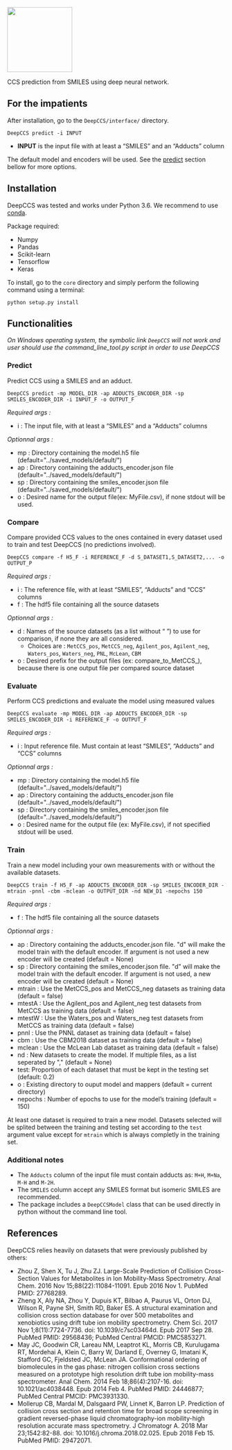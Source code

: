 <img src="http://gdurl.com/PrrA" width=150 height=150 />

CCS prediction from SMILES using deep neural network.

## For the impatients

After installation, go to the `DeepCCS/interface/` directory.

    DeepCCS predict -i INPUT

- **INPUT** is the input file with at least a “SMILES” and an “Adducts” column

The default model and encoders will be used. See the [predict](https://github.com/plpla/DeepCCS#predict) section bellow for more options.

## Installation

DeepCCS was tested and works under Python 3.6. We recommend to use [conda](https://conda.io/docs/user-guide/install/download.html).

Package required:
 * Numpy
 * Pandas
 * Scikit-learn
 * Tensorflow
 * Keras

To install, go to the `core` directory and simply perform the following command using a terminal:

    python setup.py install


## Functionalities
*On Windows operating system, the symbolic link `DeepCCS` will not work and user should use the command_line_tool.py script in order to use DeepCCS*
### Predict
Predict CCS using a SMILES and an adduct.

    DeepCCS predict -mp MODEL_DIR -ap ADDUCTS_ENCODER_DIR -sp SMILES_ENCODER_DIR -i INPUT_F -o OUTPUT_F

*Required args :*
- i : The input file, with at least a “SMILES” and a “Adducts” columns

*Optionnal args :*

- mp : Directory containing the model.h5 file (default="../saved_models/default/")
- ap : Directory containing the adducts_encoder.json file (default="../saved_models/default/")
- sp : Directory containing the smiles_encoder.json file (default="../saved_models/default/")
- o : Desired name for the output file(ex: MyFile.csv), if none stdout will be used.


### Compare
Compare provided CCS values to the ones contained in every dataset used to train and test DeepCCS (no predictions involved).

    DeepCCS compare -f H5_F -i REFERENCE_F -d S_DATASET1,S_DATASET2,... -o OUTPUT_P

*Required args :*
- i : The reference file, with at least “SMILES”, “Adducts” and “CCS” columns
- f : The hdf5 file containing all the source datasets

*Optionnal args :*
- d : Names of the source datasets (as a list without “ ”) to use for comparison, if none they are all considered.
    - Choices are : `MetCCS_pos`, `MetCCS_neg`, `Agilent_pos`, `Agilent_neg`, `Waters_pos`, `Waters_neg`, `PNL`, `McLean`, `CBM`
- o : Desired prefix for the output files (ex: compare_to_MetCCS_), because there is one output file per compared source dataset

### Evaluate
Perform CCS predictions and evaluate the model using measured values

    DeepCCS evaluate -mp MODEL_DIR -ap ADDUCTS_ENCODER_DIR -sp SMILES_ENCODER_DIR -i REFERENCE_F -o OUTPUT_F

*Required args :*
- i : Input reference file. Must contain at least “SMILES”, “Adducts” and “CCS” columns

*Optionnal args :*
- mp : Directory containing the model.h5 file (default="../saved_models/default/")
- ap : Directory containing the adducts_encoder.json file (default="../saved_models/default/")
- sp : Directory containing the smiles_encoder.json file (default="../saved_models/default/")
- o : Desired name for the output file (ex: MyFile.csv), if not specified stdout will be used.


### Train
Train a new model including your own measurements with or without the available datasets.

    DeepCCS train -f H5_F -ap ADDUCTS_ENCODER_DIR -sp SMILES_ENCODER_DIR -mtrain -pnnl -cbm -mclean -o OUTPUT_DIR -nd NEW_D1 -nepochs 150

*Required args :*
- f : The hdf5 file containing all the source datasets

*Optionnal args :*
- ap : Directory containing the adducts_encoder.json file. "d" will make the model train with the default
encoder. If  argument is not used a new encoder will be created (default = None)
- sp : Directory containing the smiles_encoder.json file. "d" will make the model train with the default
encoder. If argument is not used, a new encoder will be created (default = None)
- mtrain : Use the MetCCS_pos and MetCCS_neg datasets as training data (default = false)
- mtestA : Use the Agilent_pos and Agilent_neg test datasets from MetCCS as training data (default = false)
- mtestW : Use the Waters_pos and Waters_neg test datasets from MetCCS as training data (default = false)
- pnnl : Use the PNNL dataset as training data (default = false)
- cbm : Use the CBM2018 dataset as training data (default = false)
- mclean : Use the McLean Lab dataset as training data (default = false)
- nd : New datasets to create the model. If multiple files, as a list seperated by "," (default = None)
- test: Proportion of each dataset that must be kept in the testing set (default: 0.2)
- o : Existing directory to ouput model and mappers (default = current directory)
- nepochs : Number of epochs to use for the model’s training (default = 150)

At least one dataset is required to train a new model. Datasets selected will be splited between the training
and testing set according to the `test` argument value except for `mtrain` which is always
completly in the training set.

### Additional notes
 * The `Adducts` column of the input file must contain adducts as: `M+H`, `M+Na`, `M-H` and `M-2H`.
 * The `SMILES` column accept any SMILES format but isomeric SMILES are recommended.
 * The package includes a `DeepCCSModel` class that can be used directly in python without the command line tool.

## References
DeepCCS relies heavily on datasets that were previously published by others:

* Zhou Z, Shen X, Tu J, Zhu ZJ. Large-Scale Prediction of Collision Cross-Section Values for Metabolites in Ion
Mobility-Mass Spectrometry. Anal Chem. 2016 Nov 15;88(22):11084-11091. Epub 2016 Nov 1. PubMed PMID: 27768289.
* Zheng X, Aly NA, Zhou Y, Dupuis KT, Bilbao A, Paurus VL, Orton DJ, Wilson R, Payne SH, Smith RD, Baker ES. A structural
examination and collision cross section database for over 500 metabolites and xenobiotics using drift tube ion
mobility spectrometry. Chem Sci. 2017 Nov 1;8(11):7724-7736. doi: 10.1039/c7sc03464d. Epub 2017 Sep 28.
PubMed PMID: 29568436; PubMed Central PMCID: PMC5853271.
* May JC, Goodwin CR, Lareau NM, Leaptrot KL, Morris CB, Kurulugama RT, Mordehai A, Klein C, Barry W, Darland E, Overney G,
Imatani K, Stafford GC, Fjeldsted JC, McLean JA. Conformational ordering of biomolecules in the gas phase: nitrogen
collision cross sections measured on a prototype high resolution drift tube ion mobility-mass spectrometer.
Anal Chem. 2014 Feb 18;86(4):2107-16. doi: 10.1021/ac4038448. Epub 2014 Feb 4. PubMed PMID: 24446877; PubMed Central PMCID:
PMC3931330.
* Mollerup CB, Mardal M, Dalsgaard PW, Linnet K, Barron LP. Prediction of
collision cross section and retention time for broad scope screening in gradient
reversed-phase liquid chromatography-ion mobility-high resolution accurate mass
spectrometry. J Chromatogr A. 2018 Mar 23;1542:82-88. doi:
10.1016/j.chroma.2018.02.025. Epub 2018 Feb 15. PubMed PMID: 29472071.
